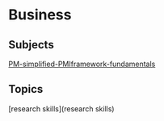 # Business

## Subjects
[PM-simplified-PMIframework-fundamentals](PM-simplified-PMIframework-fundamentals) 

## Topics
[research skills](research skills)
